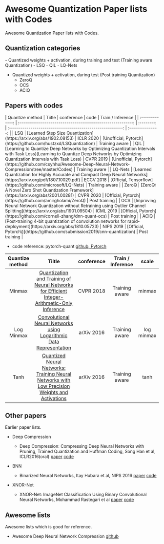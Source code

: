 # Awesome Quantization Paper lists with Codes
Awesome Quantization Paper lists with Codes.



<h2>Quantization categories</h2>
- Quantized weights + activation, during training and test (Training aware Quantization)
  - LSQ
  - QIL
  - LQ-Nets

- Quantized weights + activation, during test (Post training Quantization)
  - ZeroQ
  - OCS
  - ACIQ



<h2>Papers with codes</h2>
| Quantize method |                            Tiitle                            | conference |                             code                             | Train / Inference |
| :-------------: | :----------------------------------------------------------: | :--------: | :----------------------------------------------------------: | :---------------: |
|       LSQ       | [Learned Step Size Quantization](https://arxiv.org/abs/1902.08153) | ICLR 2020  | [Unofficial, Pytorch](https://github.com/hustzxd/LSQuantization) |  Training aware   |
|       QIL       | [Learning to Quantize Deep Networks by Optimizing Quantization Intervals with Task Loss](Learning to Quantize Deep Networks by Optimizing Quantization Intervals with Task Loss) | CVPR 2019  | [Unofficial, Pytorch](https://github.com/csyhhu/Awesome-Deep-Neural-Network-Compression/tree/master/Codes) |  Training aware   |
|     LQ-Nets     | [Learned Quantization for Highly Accurate and Compact Deep Neural Networks](https://arxiv.org/pdf/1807.10029.pdf) | ECCV 2018  | [Official, Tensorflow](https://github.com/microsoft/LQ-Nets) |  Training aware   |
|      ZeroQ      | [ZeroQ: A Novel Zero Shot Quantization Framework](https://arxiv.org/abs/2001.00281) | CVPR 2020  |  [Official, Pytorch](https://github.com/amirgholami/ZeroQ)   |   Post training   |
|       OCS       | [Improving Neural Network Quantization without Retraining using Outlier Channel Splitting](https://arxiv.org/abs/1901.09504) | ICML 2019  | [Official, Pytorch](https://github.com/cornell-zhang/dnn-quant-ocs) |   Post training   |
|      ACIQ       | [Post-training 4-bit quantization of convolution networks for rapid-deployment](https://arxiv.org/abs/1810.05723) | NIPS 2019  | [Official, Pytorch\)](https://github.com/submission2019/cnn-quantization) |   Post training   |



- code reference: pytorch-quant  [github, Pytorch](https://github.com/wjc852456/pytorch-quant)

| Quantize method |                            Tiitle                            | conference | Train / Inference |   scale    |
| :-------------: | :----------------------------------------------------------: | :--------: | :---------------: | :--------: |
|     Minmax      | [Quantization and Training of Neural Networks for Efficient Integer-Arithmetic-Only Inference](https://arxiv.org/abs/1712.05877) | CVPR 2018  |  Training aware   |   minmax   |
|   Log Minmax    | [Convolutional Neural Networks using Logarithmic Data Representation](https://arxiv.org/abs/1603.01025) | arXiv 2016 |  Training aware   | log minmax |
|      Tanh       | [Quantized Neural Networks: Training Neural Networks with Low Precision Weights and Activations](https://arxiv.org/abs/1609.07061) | arXiv 2016 |  Training aware   |    tanh    |





<h2>Other papers</h2>
Earlier paper lists.

- Deep Compression
  - Deep Compression: Compressing Deep Neural Networks with Pruning, Trained Quantization and Huffman Coding, Song Han et al, ICLR2016(oral)  [paper](https://arxiv.org/abs/1510.00149)  [code](https://github.com/synxlin/nn-compression)

- BNN
  - Binarized Neural Networks, Itay Hubara et al, NIPS 2016  [paper](https://papers.nips.cc/paper/6573-binarized-neural-networks)  [code](https://github.com/itayhubara/BinaryNet.pytorch)

- XNOR-Net
  - XNOR-Net: ImageNet Classification Using Binary Convolutional Neural Networks, Mohammad Rastegari et al  [paper](https://arxiv.org/abs/1603.05279)  [code](https://github.com/jiecaoyu/XNOR-Net-PyTorch)



<h2>Awesome lists</h2>
Awesome lists which is good for reference.

- Awesome Deep Neural Network Compression  [github](https://github.com/csyhhu/Awesome-Deep-Neural-Network-Compression)

<br>